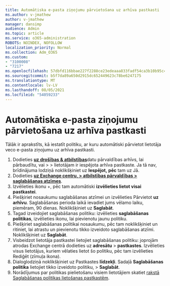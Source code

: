 ```yaml
---
title: Automātiska e-pasta ziņojumu pārvietošana uz arhīva pastkasti
ms.author: v-jmathew
author: v-jmathew
manager: dansimp
audience: Admin
ms.topic: article
ms.service: o365-administration
ROBOTS: NOINDEX, NOFOLLOW
localization_priority: Normal
ms.collection: Adm_O365
ms.custom:
- "3100008"
- "7217"
ms.openlocfilehash: 57dbfd116bbae227f2288ce23edeaaa833fadf54ca3b10b95c49512758542e32
ms.sourcegitcommit: b5f7da89a650d2915dc652449623c78be6247175
ms.translationtype: MT
ms.contentlocale: lv-LV
ms.lasthandoff: 08/05/2021
ms.locfileid: "54059233"
---
```

# <a name="automatically-move-email-messages-to-the-archive-mailbox"></a>Automātiska e-pasta ziņojumu pārvietošana uz arhīva pastkasti

Tālāk ir aprakstīts, kā iestatīt politiku, ar kuru automātiski pārvietot lietotāja veco e-pasta ziņojumu uz arhīva pastkasti.

1. Dodieties [**uz drošības & atbilstības**](https://go.microsoft.com/fwlink/p/?linkid=2077143)datu pārvaldības arhīvs, lai pārbaudītu, vai  >    >   lietotājam ir iespējota arhīva pastkaste. Ja tā nav, brīdinājuma lodziņā noklikšķiniet uz **Iespējot,** **pēc** tam uz Jā.
2. Dodieties [**uz Exchange centru, > atbilstības pārvaldības > saglabāšanas atzīmes**](https://go.microsoft.com/fwlink/?linkid=2059104).
3. Izvēlieties ikonu +, pēc tam automātiski **izvēlieties lietot visai pastkastei**.
4. Piešķiriet nosaukumu saglabāšanas atzīmei un izvēlieties Pārvietot **uz arhīvu**. Saglabāšanas perioda laikā ievadiet jums vēlamo laiku, piemēram, 90 dienas. Noklikšķiniet uz **Saglabāt**.
5. Tagad izveidojiet saglabāšanas politiku: izvēlieties **saglabāšanas politikas**, izvēlieties ikonu, lai pievienotu jaunu politiku.
6. Piešķiriet saglabāšanas politikai nosaukumu, pēc tam noklikšķiniet un ritiniet, lai atrastu un pievienotu tikko izveidoto saglabāšanas atzīmi. Noklikšķiniet uz **Saglabāt**.
7. Visbeidzot lietotāja pastkastei lietojiet saglabāšanas politiku: joprojām atrodas Exchange centrā dodieties uz **adresātu**  >  **pastkastes**. Izvēlieties visus lietotājus, kuriem vēlaties lietot šo  politiku, pēc tam izvēlieties Rediģēt (zīmuļa ikona).
8. Dialoglodziņā noklikšķiniet uz Pastkastes **līdzekļi**. Sadaļā **Saglabāšanas politika** lietojiet tikko izveidoto politiku, > **Saglabāt**.
9. Norādījumus par politikas pielietošanu visiem lietotājiem skatiet [rakstā Saglabāšanas politikas lietošanas pastkastēm](https://docs.microsoft.com/exchange/security-and-compliance/messaging-records-management/apply-retention-policy).
